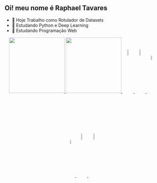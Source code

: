 ## Oi! meu nome é Raphael Tavares
- 🔭 Hoje Trabalho como Rotulador de Datasets
- 🌱 Estudando Python e Deep Learning
- 🌱 Estudando Programação Web
<div align="center">
  <a href="https://github.com/phaellzx">
  <img height="180em" src="https://github-readme-stats.vercel.app/api?username=phaellzx&show_icons=true&theme=tokyonight&include_all_commits=true&count_private=true"/>
  <img height="180em" src="https://github-readme-stats.vercel.app/api/top-langs/?username=phaellzx&layout=compact&langs_count=7&theme=tokyonight"/>
  <img align="center" src="https://cdn.jsdelivr.net/gh/devicons/devicon/icons/python/python-original-wordmark.svg" width="7%" height="7%" />
  <img align="center" src="https://cdn.jsdelivr.net/gh/devicons/devicon/icons/java/java-original-wordmark.svg" width="7%" height="7%" />
  <img align="center" src="https://cdn.jsdelivr.net/gh/devicons/devicon/icons/csharp/csharp-plain.svg" width="6%" height="6%"/>    
  <img align="center" src="https://cdn.jsdelivr.net/gh/devicons/devicon/icons/cplusplus/cplusplus-plain.svg" width="6%" height="6%"/>        
  <img align="center" src="https://cdn.jsdelivr.net/gh/devicons/devicon/icons/html5/html5-original-wordmark.svg" width="7%" height="7%"/>  
  <img align="center" src="https://cdn.jsdelivr.net/gh/devicons/devicon/icons/css3/css3-original-wordmark.svg" width="7%" height="7%"/>        

